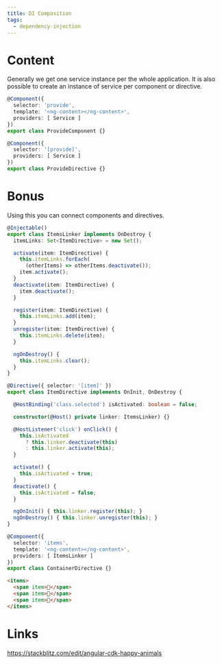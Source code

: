 ```yaml
---
title: DI Composition
tags:
  - dependency-injection
---
```


# Content
Generally we get one service instance per the whole application. 
It is also possible to create an instance of service per component or directive. 

```typescript
@Component({
  selector: 'provide',
  template: '<ng-content></ng-content>',
  providers: [ Service ]
})
export class ProvideComponent {}
```

```typescript
@Component({
  selector: '[provide]',
  providers: [ Service ]
})
export class ProvideDirective {}
```


# Bonus
Using this you can connect components and directives.

```typescript
@Injectable()
export class ItemsLinker implements OnDestroy {
  itemLinks: Set<ItemDirective> = new Set();

  activate(item: ItemDirective) {
    this.itemLinks.forEach(
      (otherItems) => otherItems.deactivate());
    item.activate();
  }
  deactivate(item: ItemDirective) {
    item.deactivate();
  }

  register(item: ItemDirective) {
    this.itemLinks.add(item);
  }
  unregister(item: ItemDirective) {
    this.itemLinks.delete(item);
  }

  ngOnDestroy() {
    this.itemLinks.clear();
  }
}

@Directive({ selector: '[item]' })
export class ItemDirective implements OnInit, OnDestroy {

  @HostBinding('class.selected') isActivated: boolean = false;

  constructor(@Host() private linker: ItemsLinker) {}

  @HostListener('click') onClick() {
    this.isActivated
      ? this.linker.deactivate(this)
      : this.linker.activate(this);
  }

  activate() {
    this.isActivated = true;
  }
  deactivate() {
    this.isActivated = false;
  }

  ngOnInit() { this.linker.register(this); }
  ngOnDestroy() { this.linker.unregister(this); }
}

@Component({
  selector: 'items',
  template: '<ng-content></ng-content>',
  providers: [ ItemsLinker ]
})
export class ContainerDirective {}
```

```html
<items>
  <span item>🦊</span>
  <span item>🦄</span>
  <span item>🐉</span>
</items>
```

# Links
https://stackblitz.com/edit/angular-cdk-happy-animals
